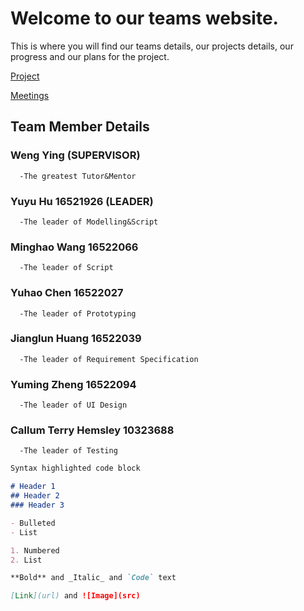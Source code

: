 ---
---

# Welcome to our teams website.

This is where you will find our teams details, our projects details, our progress and our plans for the project.



[Project](https://callumhemsley.github.io/GRP-08/project)    


[Meetings](https://callumhemsley.github.io/GRP-08/meetings)



## Team Member Details



### Weng Ying (SUPERVISOR)
	  -The greatest Tutor&Mentor
	
### Yuyu Hu 16521926 (LEADER) 
	  -The leader of Modelling&Script


### Minghao Wang 16522066 
	  -The leader of Script

### Yuhao Chen 16522027
	  -The leader of Prototyping

### Jianglun Huang 16522039
	  -The leader of Requirement Specification


### Yuming Zheng 16522094
	  -The leader of UI Design



### Callum Terry Hemsley 10323688
	  -The leader of Testing

```markdown
Syntax highlighted code block

# Header 1
## Header 2
### Header 3

- Bulleted
- List

1. Numbered
2. List

**Bold** and _Italic_ and `Code` text

[Link](url) and ![Image](src)
```


